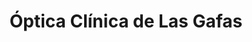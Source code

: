 ---
title: "Óptica Clínica de Las Gafas"
url: /pereira/optica-clinica-de-las-gafas/
shop: Optiker
---